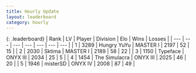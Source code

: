 ```yaml
---
title: Hourly Update
layout: leaderboard
category: hourly
---
```


{: .leaderboard}
| Rank | LV | Player | Division | Elo | Wins | Losses |
| --- | --- | --- | --- | --- | --- | --- |
| <span data-change="0">1</span> | 3289 | <span title="ID: 164871">Hungry YuYu</span> | MASTER I | <span data-change="0">2197</span> | <span data-change="0">52</span> | <span data-change="0">15</span> |
| <span data-change="0">2</span> | 2030 | <span title="ID: 353063">Sktima</span> | MASTER I | <span data-change="14">2189</span> | <span data-change="2">58</span> | <span data-change="0">22</span> |
| <span data-change="8">3</span> | 1150 | <span title="ID: 628233">Typeface</span> | ONYX III | <span data-change="70">2034</span> | <span data-change="5">25</span> | <span data-change="1">5</span> |
| <span data-change="-1">4</span> | 1454 | <span title="ID: 366840">The Simulacra</span> | ONYX III | <span data-change="0">2025</span> | <span data-change="0">46</span> | <span data-change="0">20</span> |
| <span data-change="0">5</span> | 1946 | <span title="ID: 453695">misterSD</span> | ONYX IV | <span data-change="0">2008</span> | <span data-change="0">87</span> | <span data-change="0">49</span> |